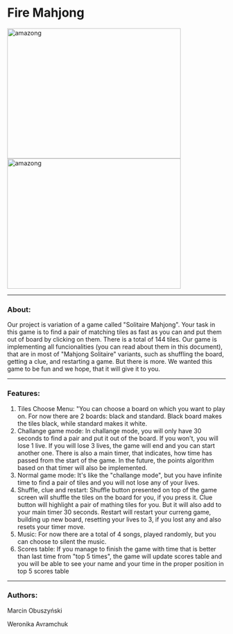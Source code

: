 #  Fire Mahjong
<a href="https://en.wikipedia.org/wiki/Mahjong_solitaire"><img src="https://i.imgur.com/CNCRwXa.png" alt="amazong" height="300" width="400" border="0" /></a>
<a href="https://en.wikipedia.org/wiki/Mahjong_solitaire"><img src="https://i.imgur.com/05mfYlT.png" alt="amazong" height="300" width="400" border="0" /></a>

-------
### About:


Our project is variation of a game called "Solitaire Mahjong". Your task in this game is to find a pair of matching tiles as fast
as you can and put them out of board by clicking on them. There is a total of 144 tiles. Our game is implementing all funcionalities
(you can read about them in this document), that are in most of "Mahjong Solitaire" variants, such as shuffling the board,
getting a clue, and restarting a game. But there is more. We wanted this game to be fun and we hope, that it will give it to you.

-------
### Features:

1) Tiles Choose Menu: "You can choose a board on which you want to play on. For now there are 2 boards: black and standard. Black board
makes the tiles black, while standard makes it white.
2) Challange game mode: In challange mode, you will only have 30 seconds to find a pair and put it out of the board. If you won't, you will
lose 1 live. If you will lose 3 lives, the game will end and you can start another one. There is also a main timer, that indicates, how
time has passed from the start of the game. In the future, the points algorithm based on that timer will also be implemented.
3) Normal game mode: It's like the "challange mode", but you have infinite time to find a pair of tiles and you will not lose any of
your lives.
4) Shuffle, clue and restart: Shuffle button presented on top of the game screen will shuffle the tiles on the board for you, if you
press it. Clue button will highlight a pair of mathing tiles for you. But it will also add to your main timer 30 seconds.
Restart will restart your curreng game, building up new board, resetting your lives to 3, if you lost any and also resets your timer
move.
5) Music: For now there are a total of 4 songs, played randomly, but you can choose to silent the music.
6) Scores table: If you manage to finish the game with time that is better than last time from "top 5 times", the game will
update scores table and you will be able to see your name and your time in the proper position in top 5 scores table

--------
### Authors:

Marcin Obuszyński

Weronika Avramchuk
